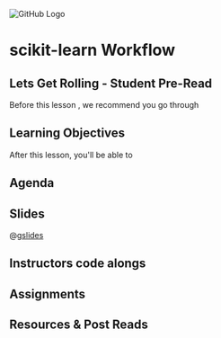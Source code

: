 ![GitHub Logo](https://s3.ap-south-1.amazonaws.com/greyatom-social/GreyAtom-logo.png)

# scikit-learn Workflow

## Lets Get Rolling - Student Pre-Read
Before this lesson , we recommend you go through

## Learning Objectives 

After this lesson, you'll be able to 

## Agenda


## Slides

@[gslides](12MfGuRbSPV-Hgtpn1Xmd8GGvwgwbwVSp8Gx1NVKH1Mk)

## Instructors code alongs


## Assignments 

## Resources & Post Reads
 
